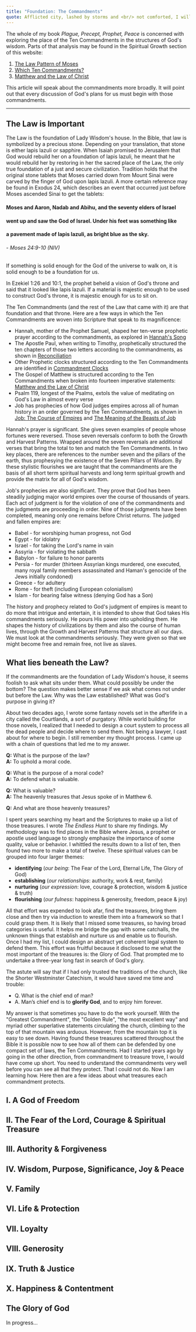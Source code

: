 ```yaml
---
title: "Foundation: The Commandments"
quote: Afflicted city, lashed by storms and <br/> not comforted, I will rebuild you with <br/> stones of turquoise, your foundations <br/> with lapis lazuli. - Isaiah 54:11
---
```


<div class="sections">

<p>The whole of my book <em>Plague, Precept, Prophet, Peace</em> is concerned with exploring the place of the Ten Commandments 
in the structures of God's wisdom. Parts of that analysis may be found in the Spiritual Growth section of this website:</p>

  <ol>
    <li> <a href="./law-pattern.html">The Law Pattern of Moses</a> </li>
    <li> <a href="./which-ten-commandments.html">Which Ten Commandments?</a> </li>
    <li> <a href="./matthew-and-the-law-of-christ.html">Matthew and the Law of Christ</a> </li>
  </ol>

</div>

This article will speak about the commandments more broadly. It will point out that every discussion of God's
plans for us must begin with those commandments.

<hr/>

## The Law is Important

The Law is the foundation of Lady Wisdom's house. In the Bible, that law is symbolized
by a precious stone. Depending on your translation, that stone is either lapis lazuli or sapphire.
When Isaiah promised to Jerusalem that God would rebuild her on a foundation of lapis lazuli,
he meant that he would rebuild her by restoring in her the sacred place of the Law, the only true
foundation of a just and secure civilization. Tradition holds that the original stone tablets that Moses
carried down from Mount Sinai were carved by the finger of God upon lapis lazuli. A more certain reference
may be found in Exodus 24, which describes an event that occurred just before Moses ascended Sinai to get the tablets:

#### Moses and Aaron, Nadab and Abihu, and the seventy elders of Israel 
#### went up and saw the God of Israel. Under his feet was something like 
#### a pavement made of **lapis lazuli**, as bright blue as the sky.
###### - Moses 24:9-10 (NIV)

If something is solid enough for the God of the universe to walk on, it is solid enough to be a foundation for us.

In Ezekiel 1:26 and 10:1, the prophet beheld a vision of God's throne and said that it looked like lapis lazuli.
If a material is majestic enough to be used to construct God's throne, it is majestic enough for us to sit on.

The Ten Commandments (and the rest of the Law that came with it) are that foundation and that throne.
Here are a few ways in which the Ten Commandments are woven into Scripture that speak to its magnificence:

  - Hannah, mother of the Prophet Samuel, shaped her ten-verse prophetic prayer according to the commandments, as explored in [Hannah's Song](./hannah-s-song.html)
  - The Apostle Paul, when writing to Timothy, prophetically structured the ten chapters of those two letters according to the commandments, as shown in  [Reconciliation](./reconciliation.html)
  - Other Prophetic clocks structured according to the Ten Commandments are identified in [Commandment Clocks](./commandment-clocks.html)
  - The Gospel of Matthew is structured according to the Ten Commandments when broken into fourteen imperative statements: [Matthew and the Law of Christ](./matthew-and-the-law-of-christ.html")
  - Psalm 119, longest of the Psalms, extols the value of meditating on God's Law in almost every verse
  - Job has prophecies of how God judges empires across all of human history in an order governed by the Ten Commandments, as shown in [Job: The Course of Empires](./job-course-of-empires.html) and [The Meaning of the Beasts of Job](./the-meaning-of-the-beasts-of-job.html)

Hannah's prayer is significant. She gives seven examples of people whose fortunes were reversed. 
Those seven reversals conform to both the Growth and Harvest Patterns. Wrapped around the seven reversals are 
additional verses that bring the total to ten and match the Ten Commandments. In two key places, there are references
to the number seven and the pillars of the earth, thus prophesying the existence of the Seven Pillars of Wisdom.
By these stylistic flourishes we are taught that the commandments are the basis of all short term spiritual harvests 
and long term spiritual growth and provide the matrix for all of God's wisdom.

Job's prophecies are also significant. They prove that God has been steadily judging major world empires over the course 
of thousands of years. Each act of judgment is for the violation of one of the commandments and the judgments are proceeding in order.
Nine of those judgments have been completed, meaning only one remains before Christ returns. The judged and fallen empires are:

  - Babel - for worshiping human progress, not God
  - Egypt - for idolatry
  - Israel - for taking the Lord's name in vain
  - Assyria - for violating the sabbath
  - Babylon - for failure to honor parents
  - Persia - for murder (thirteen Assyrian kings murdered, one executed, many royal family members assassinated and Haman's genocide of the Jews initially condoned)
  - Greece - for adultery
  - Rome - for theft (including European colonialism)
  - Islam - for bearing false witness (denying God has a Son)

The history and prophecy related to God's judgment of empires is meant to do more that intrigue and entertain, 
it is intended to show that God takes His commandments seriously. He pours His power into upholding them. He shapes the history
of civilizations by them and also the course of human lives, through the Growth and Harvest Patterns that structure all our days.
We must look at the commandments seriously. They were given so that we might become free and remain free, not live as slaves.

## What lies beneath the Law?

If the commandments are the foundation of Lady Wisdom's house, it seems foolish to ask what sits under them. 
What could possibly be under the bottom? The question makes better sense if we ask what comes not under but before the Law. 
Why was the Law established? What was God's purpose in giving it?

About two decades ago, I wrote some fantasy novels set in the afterlife in a city called the Courtlands, a sort of purgatory.
While world building for those novels, I realized that I needed to design a court system to process all the dead people and decide 
where to send them. Not being a lawyer, I cast about for where to begin. I still remember my thought process. 
I came up with a chain of questions that led me to my answer.

**Q:** What is the purpose of the law? <br/>
**A:** To uphold a moral code.

**Q:** What is the purpose of a moral code? <br/>
**A:** To defend what is valuable.

**Q:** What is valuable? <br/>
**A:** The heavenly treasures that Jesus spoke of in Matthew 6.

**Q:** And what are those heavenly treasures?

I spent years searching my heart and the Scriptures to make up a list of those treasures. I wrote *The Endless Hunt* 
to share my findings. My methodology was to find places in the Bible where Jesus, a prophet or apostle used language to
strongly emphasize the importance of some quality, value or behavior. I whittled the results down to a list of ten, then found
two more to make a total of twelve. These spiritual values can be grouped into four larger themes:

  - **identifying** (*our being*: The Fear of the Lord, Eternal Life, The Glory of God)
  - **establishing** (*our relationships*: authority, work & rest, family)
  - **nurturing** (*our expression*: love, courage & protection, wisdom & justice & truth)
  - **flourishing** (*our fulness*: happiness & generosity, freedom, peace & joy)

All that effort was expended to look afar, find the treasures, bring them close and then try via induction to wrestle them into 
a framework so that I could grasp them. It is likely that I missed some treasures, so having broad categories is useful.
It helps me bridge the gap with some catchalls, the unknown things that establish and nurture us and enable us to flourish.
Once I had my list, I could design an abstract yet coherent legal system to defend them.
This effort was fruitful because it disclosed to me what the most important of the treasures is: the Glory of God.
That prompted me to undertake a three-year long fast in search of God's glory.

The astute will say that if I had only trusted the traditions of the church, like the Shorter Westminster Catechism, it would 
have saved me time and trouble:

  - Q. What is the chief end of man?
  - A. Man’s chief end is to **glorify God**, and to enjoy him forever.

My answer is that sometimes you have to do the work yourself. With the "Greatest Commandment", the "Golden Rule", "the most excellent way"
and myriad other superlative statements circulating the church, climbing to the top of that mountain was arduous. However, from the mountain top it 
is easy to see down. Having found these treasures scattered throughout the Bible it is possible now to see how all of them can be 
defended by one compact set of laws, the Ten Commandments. Had I started years ago by going in the other direction, from commandment to treasure trove,
I would have come up short. You need to understand the commandments very well before you can see all that they protect. That I could not do.
Now I am learning how. Here then are a few ideas about what treasures each commandment protects.

## I. A God of Freedom



## II. The Fear of the Lord, Courage & Spiritual Treasure



## III. Authority & Forgiveness



## IV. Wisdom, Purpose, Significance, Joy & Peace



## V. Family


## VI. Life & Protection


## VII. Loyalty


## VIII. Generosity


## IX. Truth & Justice


## X. Happiness & Contentment



##  The Glory of God

In progress...
